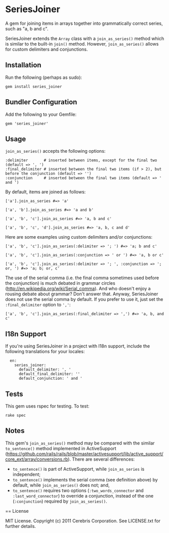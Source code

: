 # SeriesJoiner

A gem for joining items in arrays together into grammatically correct series, such as "a, b and c". 

SeriesJoiner extends the `Array` class with a `join_as_series()` method which is similar to the built-in `join()` method. However, `join_as_series()` allows for custom delimiters and conjunctions. 

## Installation

Run the following (perhaps as sudo):
```
gem install series_joiner
```

## Bundler Configuration

Add the following to your Gemfile:
```
gem 'series_joiner'
```

## Usage

`join_as_series()` accepts the following options:
```
:delimiter       # inserted between items, except for the final two (default => ', ')
:final_delimiter # inserted between the final two items (if > 2), but before the conjunction (default => '')
:conjunction     # inserted between the final two items (default => ' and ')
```

By default, items are joined as follows:
```
['a'].join_as_series #=> 'a'

['a', 'b'].join_as_series #=> 'a and b'

['a', 'b', 'c'].join_as_series #=> 'a, b and c'

['a', 'b', 'c', 'd'].join_as_series #=> 'a, b, c and d'
```

Here are some examples using custom delimiters and/or conjunctions:
```
['a', 'b', 'c'].join_as_series(:delimiter => '; ') #=> 'a; b and c'

['a', 'b', 'c'].join_as_series(:conjunction => ' or ') #=> 'a, b or c'

['a', 'b', 'c'].join_as_series(:delimiter => '; ', :conjunction => '; or, ') #=> 'a; b; or, c'
```

The use of the serial comma (i.e. the final comma sometimes used before the conjunction) is much debated in grammar circles (http://en.wikipedia.org/wiki/Serial_comma). And who doesn't enjoy a rousing debate about grammar? Don't answer that. Anyway, SeriesJoiner does not use the serial comma by default. If you prefer to use it, just set the `:final_delimiter` option to `','`:
```
['a', 'b', 'c'].join_as_series(:final_delimiter => ',') #=> 'a, b, and c'
```

## I18n Support

If you're using SeriesJoiner in a project with I18n support, include the following translations for your locales:
```
  en:
    series_joiner:
      default_delimiter: ', '
      default_final_delimiter: ''
      default_conjunction: ' and '
```

## Tests

This gem uses rspec for testing. To test:
```
rake spec
```

## Notes

This gem's `join_as_series()` method may be compared with the similar `to_sentence()` method implemented in ActiveSupport  (https://github.com/rails/rails/blob/master/activesupport/lib/active_support/core_ext/array/conversions.rb). There are several differences:
 * `to_sentence()` is part of ActiveSupport, while `join_as_series` is independent;
 * `to_sentence()` implements the serial comma (see definition above) by default, while `join_as_series()` does not; and,
 * `to_sentence()` requires two options (`:two_words_connector` and `:last_word_connector`) to override a conjunction, instead of the one (`:conjunction`) required by `join_as_series()`.

== License

MIT License. Copyright (c) 2011 Cerebris Corporation. See LICENSE.txt for further details.